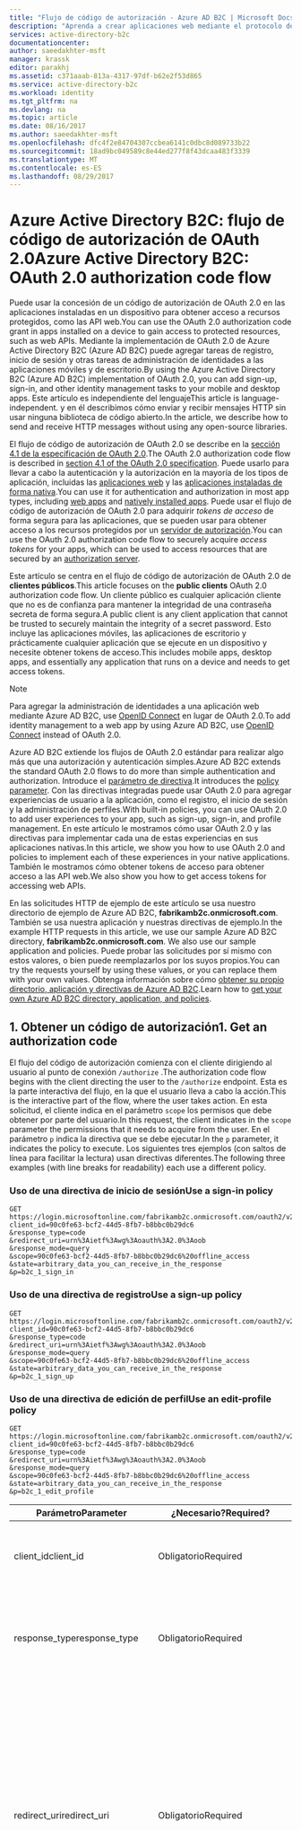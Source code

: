```yaml
---
title: "Flujo de código de autorización - Azure AD B2C | Microsoft Docs"
description: "Aprenda a crear aplicaciones web mediante el protocolo de autenticación de Azure AD B2C y OpenID Connect."
services: active-directory-b2c
documentationcenter: 
author: saeedakhter-msft
manager: krassk
editor: parakhj
ms.assetid: c371aaab-813a-4317-97df-b62e2f53d865
ms.service: active-directory-b2c
ms.workload: identity
ms.tgt_pltfrm: na
ms.devlang: na
ms.topic: article
ms.date: 08/16/2017
ms.author: saeedakhter-msft
ms.openlocfilehash: dfc4f2e84704307ccbea6141c0dbc8d089733b22
ms.sourcegitcommit: 18ad9bc049589c8e44ed277f8f43dcaa483f3339
ms.translationtype: MT
ms.contentlocale: es-ES
ms.lasthandoff: 08/29/2017
---
```

# <a name="azure-active-directory-b2c-oauth-20-authorization-code-flow"></a><span data-ttu-id="219eb-103">Azure Active Directory B2C: flujo de código de autorización de OAuth 2.0</span><span class="sxs-lookup"><span data-stu-id="219eb-103">Azure Active Directory B2C: OAuth 2.0 authorization code flow</span></span>
<span data-ttu-id="219eb-104">Puede usar la concesión de un código de autorización de OAuth 2.0 en las aplicaciones instaladas en un dispositivo para obtener acceso a recursos protegidos, como las API web.</span><span class="sxs-lookup"><span data-stu-id="219eb-104">You can use the OAuth 2.0 authorization code grant in apps installed on a device to gain access to protected resources, such as web APIs.</span></span> <span data-ttu-id="219eb-105">Mediante la implementación de OAuth 2.0 de Azure Active Directory B2C (Azure AD B2C) puede agregar tareas de registro, inicio de sesión y otras tareas de administración de identidades a las aplicaciones móviles y de escritorio.</span><span class="sxs-lookup"><span data-stu-id="219eb-105">By using the Azure Active Directory B2C (Azure AD B2C) implementation of OAuth 2.0, you can add sign-up, sign-in, and other identity management tasks to your mobile and desktop apps.</span></span> <span data-ttu-id="219eb-106">Este artículo es independiente del lenguaje</span><span class="sxs-lookup"><span data-stu-id="219eb-106">This article is language-independent.</span></span> <span data-ttu-id="219eb-107">y en él describimos cómo enviar y recibir mensajes HTTP sin usar ninguna biblioteca de código abierto.</span><span class="sxs-lookup"><span data-stu-id="219eb-107">In the article, we describe how to send and receive HTTP messages without using any open-source libraries.</span></span>

<!-- TODO: Need link to libraries -->

<span data-ttu-id="219eb-108">El flujo de código de autorización de OAuth 2.0 se describe en la [sección 4.1 de la especificación de OAuth 2.0](http://tools.ietf.org/html/rfc6749).</span><span class="sxs-lookup"><span data-stu-id="219eb-108">The OAuth 2.0 authorization code flow is described in [section 4.1 of the OAuth 2.0 specification](http://tools.ietf.org/html/rfc6749).</span></span> <span data-ttu-id="219eb-109">Puede usarlo para llevar a cabo la autenticación y la autorización en la mayoría de los tipos de aplicación, incluidas las [aplicaciones web](active-directory-b2c-apps.md#web-apps) y las [aplicaciones instaladas de forma nativa](active-directory-b2c-apps.md#mobile-and-native-apps).</span><span class="sxs-lookup"><span data-stu-id="219eb-109">You can use it for authentication and authorization in most app types, including [web apps](active-directory-b2c-apps.md#web-apps) and [natively installed apps](active-directory-b2c-apps.md#mobile-and-native-apps).</span></span> <span data-ttu-id="219eb-110">Puede usar el flujo de código de autorización de OAuth 2.0 para adquirir *tokens de acceso* de forma segura para las aplicaciones, que se pueden usar para obtener acceso a los recursos protegidos por un [servidor de autorización](active-directory-b2c-reference-protocols.md#the-basics).</span><span class="sxs-lookup"><span data-stu-id="219eb-110">You can use the OAuth 2.0 authorization code flow to securely acquire *access tokens* for your apps, which can be used to access resources that are secured by an [authorization server](active-directory-b2c-reference-protocols.md#the-basics).</span></span>

<span data-ttu-id="219eb-111">Este artículo se centra en el flujo de código de autorización de OAuth 2.0 de **clientes públicos**.</span><span class="sxs-lookup"><span data-stu-id="219eb-111">This article focuses on the **public clients** OAuth 2.0 authorization code flow.</span></span> <span data-ttu-id="219eb-112">Un cliente público es cualquier aplicación cliente que no es de confianza para mantener la integridad de una contraseña secreta de forma segura.</span><span class="sxs-lookup"><span data-stu-id="219eb-112">A public client is any client application that cannot be trusted to securely maintain the integrity of a secret password.</span></span> <span data-ttu-id="219eb-113">Esto incluye las aplicaciones móviles, las aplicaciones de escritorio y prácticamente cualquier aplicación que se ejecute en un dispositivo y necesite obtener tokens de acceso.</span><span class="sxs-lookup"><span data-stu-id="219eb-113">This includes mobile apps, desktop apps, and essentially any application that runs on a device and needs to get access tokens.</span></span> 

> [!NOTE]
> <span data-ttu-id="219eb-114">Para agregar la administración de identidades a una aplicación web mediante Azure AD B2C, use [OpenID Connect](active-directory-b2c-reference-oidc.md) en lugar de OAuth 2.0.</span><span class="sxs-lookup"><span data-stu-id="219eb-114">To add identity management to a web app by using Azure AD B2C, use [OpenID Connect](active-directory-b2c-reference-oidc.md) instead of OAuth 2.0.</span></span>

<span data-ttu-id="219eb-115">Azure AD B2C extiende los flujos de OAuth 2.0 estándar para realizar algo más que una autorización y autenticación simples.</span><span class="sxs-lookup"><span data-stu-id="219eb-115">Azure AD B2C extends the standard OAuth 2.0 flows to do more than simple authentication and authorization.</span></span> <span data-ttu-id="219eb-116">Introduce el [parámetro de directiva](active-directory-b2c-reference-policies.md).</span><span class="sxs-lookup"><span data-stu-id="219eb-116">It introduces the [policy parameter](active-directory-b2c-reference-policies.md).</span></span> <span data-ttu-id="219eb-117">Con las directivas integradas puede usar OAuth 2.0 para agregar experiencias de usuario a la aplicación, como el registro, el inicio de sesión y la administración de perfiles.</span><span class="sxs-lookup"><span data-stu-id="219eb-117">With built-in policies, you can use OAuth 2.0 to add user experiences to your app, such as sign-up, sign-in, and profile management.</span></span> <span data-ttu-id="219eb-118">En este artículo le mostramos cómo usar OAuth 2.0 y las directivas para implementar cada una de estas experiencias en sus aplicaciones nativas.</span><span class="sxs-lookup"><span data-stu-id="219eb-118">In this article, we show you how to use OAuth 2.0 and policies to implement each of these experiences in your native applications.</span></span> <span data-ttu-id="219eb-119">También le mostramos cómo obtener tokens de acceso para obtener acceso a las API web.</span><span class="sxs-lookup"><span data-stu-id="219eb-119">We also show you how to get access tokens for accessing web APIs.</span></span>

<span data-ttu-id="219eb-120">En las solicitudes HTTP de ejemplo de este artículo se usa nuestro directorio de ejemplo de Azure AD B2C, **fabrikamb2c.onmicrosoft.com**. También se usa nuestra aplicación y nuestras directivas de ejemplo.</span><span class="sxs-lookup"><span data-stu-id="219eb-120">In the example HTTP requests in this article, we use our sample Azure AD B2C directory, **fabrikamb2c.onmicrosoft.com**. We also use our sample application and policies.</span></span> <span data-ttu-id="219eb-121">Puede probar las solicitudes por sí mismo con estos valores, o bien puede reemplazarlos por los suyos propios.</span><span class="sxs-lookup"><span data-stu-id="219eb-121">You can try the requests yourself by using these values, or you can replace them with your own values.</span></span>
<span data-ttu-id="219eb-122">Obtenga información sobre cómo [obtener su propio directorio, aplicación y directivas de Azure AD B2C](#use-your-own-azure-ad-b2c-directory).</span><span class="sxs-lookup"><span data-stu-id="219eb-122">Learn how to [get your own Azure AD B2C directory, application, and policies](#use-your-own-azure-ad-b2c-directory).</span></span>

## <a name="1-get-an-authorization-code"></a><span data-ttu-id="219eb-123">1. Obtener un código de autorización</span><span class="sxs-lookup"><span data-stu-id="219eb-123">1. Get an authorization code</span></span>
<span data-ttu-id="219eb-124">El flujo del código de autorización comienza con el cliente dirigiendo al usuario al punto de conexión `/authorize` .</span><span class="sxs-lookup"><span data-stu-id="219eb-124">The authorization code flow begins with the client directing the user to the `/authorize` endpoint.</span></span> <span data-ttu-id="219eb-125">Esta es la parte interactiva del flujo, en la que el usuario lleva a cabo la acción.</span><span class="sxs-lookup"><span data-stu-id="219eb-125">This is the interactive part of the flow, where the user takes action.</span></span> <span data-ttu-id="219eb-126">En esta solicitud, el cliente indica en el parámetro `scope` los permisos que debe obtener por parte del usuario.</span><span class="sxs-lookup"><span data-stu-id="219eb-126">In this request, the client indicates in the `scope` parameter the permissions that it needs to acquire from the user.</span></span> <span data-ttu-id="219eb-127">En el parámetro `p` indica la directiva que se debe ejecutar.</span><span class="sxs-lookup"><span data-stu-id="219eb-127">In the `p` parameter, it indicates the policy to execute.</span></span> <span data-ttu-id="219eb-128">Los siguientes tres ejemplos (con saltos de línea para facilitar la lectura) usan directivas diferentes.</span><span class="sxs-lookup"><span data-stu-id="219eb-128">The following three examples (with line breaks for readability) each use a different policy.</span></span>

### <a name="use-a-sign-in-policy"></a><span data-ttu-id="219eb-129">Uso de una directiva de inicio de sesión</span><span class="sxs-lookup"><span data-stu-id="219eb-129">Use a sign-in policy</span></span>
```
GET https://login.microsoftonline.com/fabrikamb2c.onmicrosoft.com/oauth2/v2.0/authorize?
client_id=90c0fe63-bcf2-44d5-8fb7-b8bbc0b29dc6
&response_type=code
&redirect_uri=urn%3Aietf%3Awg%3Aoauth%3A2.0%3Aoob
&response_mode=query
&scope=90c0fe63-bcf2-44d5-8fb7-b8bbc0b29dc6%20offline_access
&state=arbitrary_data_you_can_receive_in_the_response
&p=b2c_1_sign_in
```

### <a name="use-a-sign-up-policy"></a><span data-ttu-id="219eb-130">Uso de una directiva de registro</span><span class="sxs-lookup"><span data-stu-id="219eb-130">Use a sign-up policy</span></span>
```
GET https://login.microsoftonline.com/fabrikamb2c.onmicrosoft.com/oauth2/v2.0/authorize?
client_id=90c0fe63-bcf2-44d5-8fb7-b8bbc0b29dc6
&response_type=code
&redirect_uri=urn%3Aietf%3Awg%3Aoauth%3A2.0%3Aoob
&response_mode=query
&scope=90c0fe63-bcf2-44d5-8fb7-b8bbc0b29dc6%20offline_access
&state=arbitrary_data_you_can_receive_in_the_response
&p=b2c_1_sign_up
```

### <a name="use-an-edit-profile-policy"></a><span data-ttu-id="219eb-131">Uso de una directiva de edición de perfil</span><span class="sxs-lookup"><span data-stu-id="219eb-131">Use an edit-profile policy</span></span>
```
GET https://login.microsoftonline.com/fabrikamb2c.onmicrosoft.com/oauth2/v2.0/authorize?
client_id=90c0fe63-bcf2-44d5-8fb7-b8bbc0b29dc6
&response_type=code
&redirect_uri=urn%3Aietf%3Awg%3Aoauth%3A2.0%3Aoob
&response_mode=query
&scope=90c0fe63-bcf2-44d5-8fb7-b8bbc0b29dc6%20offline_access
&state=arbitrary_data_you_can_receive_in_the_response
&p=b2c_1_edit_profile
```

| <span data-ttu-id="219eb-132">Parámetro</span><span class="sxs-lookup"><span data-stu-id="219eb-132">Parameter</span></span> | <span data-ttu-id="219eb-133">¿Necesario?</span><span class="sxs-lookup"><span data-stu-id="219eb-133">Required?</span></span> | <span data-ttu-id="219eb-134">Description</span><span class="sxs-lookup"><span data-stu-id="219eb-134">Description</span></span> |
| --- | --- | --- |
| <span data-ttu-id="219eb-135">client_id</span><span class="sxs-lookup"><span data-stu-id="219eb-135">client_id</span></span> |<span data-ttu-id="219eb-136">Obligatorio</span><span class="sxs-lookup"><span data-stu-id="219eb-136">Required</span></span> |<span data-ttu-id="219eb-137">Identificador de aplicación asignado a la aplicación en [Azure Portal](https://portal.azure.com).</span><span class="sxs-lookup"><span data-stu-id="219eb-137">The application ID assigned to your app in the [Azure portal](https://portal.azure.com).</span></span> |
| <span data-ttu-id="219eb-138">response_type</span><span class="sxs-lookup"><span data-stu-id="219eb-138">response_type</span></span> |<span data-ttu-id="219eb-139">Obligatorio</span><span class="sxs-lookup"><span data-stu-id="219eb-139">Required</span></span> |<span data-ttu-id="219eb-140">El tipo de respuesta, que debe incluir `code` para el flujo de código de autorización.</span><span class="sxs-lookup"><span data-stu-id="219eb-140">The response type, which must include `code` for the authorization code flow.</span></span> |
| <span data-ttu-id="219eb-141">redirect_uri</span><span class="sxs-lookup"><span data-stu-id="219eb-141">redirect_uri</span></span> |<span data-ttu-id="219eb-142">Obligatorio</span><span class="sxs-lookup"><span data-stu-id="219eb-142">Required</span></span> |<span data-ttu-id="219eb-143">El URI de redirección de la aplicación, donde su aplicación envía y recibe las respuestas de autenticación.</span><span class="sxs-lookup"><span data-stu-id="219eb-143">The redirect URI of your app, where authentication responses are sent and received by your app.</span></span> <span data-ttu-id="219eb-144">Debe coincidir exactamente con uno de los URI de redirección que registró en el portal, con la excepción de que debe estar codificado como URL.</span><span class="sxs-lookup"><span data-stu-id="219eb-144">It must exactly match one of the redirect URIs that you registered in the portal, except that it must be URL-encoded.</span></span> |
| <span data-ttu-id="219eb-145">ámbito</span><span class="sxs-lookup"><span data-stu-id="219eb-145">scope</span></span> |<span data-ttu-id="219eb-146">Obligatorio</span><span class="sxs-lookup"><span data-stu-id="219eb-146">Required</span></span> |<span data-ttu-id="219eb-147">Una lista de ámbitos separada por espacios.</span><span class="sxs-lookup"><span data-stu-id="219eb-147">A space-separated list of scopes.</span></span> <span data-ttu-id="219eb-148">Un valor de ámbito único indica a Azure Active Directory (Azure AD) los dos permisos que se solicitan.</span><span class="sxs-lookup"><span data-stu-id="219eb-148">A single scope value indicates to Azure Active Directory (Azure AD) both of the permissions that are being requested.</span></span> <span data-ttu-id="219eb-149">El uso del identificador de cliente como ámbito indica que la aplicación necesita un token de acceso que se puede usar con su propio servicio o API web, representado por el mismo identificador de cliente.</span><span class="sxs-lookup"><span data-stu-id="219eb-149">Using the client ID as the scope indicates that your app needs an access token that can be used against your own service or web API, represented by the same client ID.</span></span>  <span data-ttu-id="219eb-150">El ámbito `offline_access` indica que la aplicación necesita un token de actualización para un acceso de larga duración a los recursos.</span><span class="sxs-lookup"><span data-stu-id="219eb-150">The `offline_access` scope indicates that your app needs a refresh token for long-lived access to resources.</span></span> <span data-ttu-id="219eb-151">También puede usar el ámbito `openid` para solicitar un token de identificador desde Azure AD B2C.</span><span class="sxs-lookup"><span data-stu-id="219eb-151">You also can use the `openid` scope to request an ID token from Azure AD B2C.</span></span> |
| <span data-ttu-id="219eb-152">response_mode</span><span class="sxs-lookup"><span data-stu-id="219eb-152">response_mode</span></span> |<span data-ttu-id="219eb-153">Recomendado</span><span class="sxs-lookup"><span data-stu-id="219eb-153">Recommended</span></span> |<span data-ttu-id="219eb-154">El método que se usa para devolver el código de autorización resultante a la aplicación.</span><span class="sxs-lookup"><span data-stu-id="219eb-154">The method that you use to send the resulting authorization code back to your app.</span></span> <span data-ttu-id="219eb-155">Puede ser `query`, `form_post` o `fragment`.</span><span class="sxs-lookup"><span data-stu-id="219eb-155">It can be `query`, `form_post`, or `fragment`.</span></span> |
| <span data-ttu-id="219eb-156">state</span><span class="sxs-lookup"><span data-stu-id="219eb-156">state</span></span> |<span data-ttu-id="219eb-157">Recomendado</span><span class="sxs-lookup"><span data-stu-id="219eb-157">Recommended</span></span> |<span data-ttu-id="219eb-158">Un valor incluido en la solicitud que se devolverá en la respuesta del token.</span><span class="sxs-lookup"><span data-stu-id="219eb-158">A value included in the request that is returned in the token response.</span></span> <span data-ttu-id="219eb-159">Puede ser una cadena de cualquier contenido que quiera usar.</span><span class="sxs-lookup"><span data-stu-id="219eb-159">It can be a string of any content that you want to use.</span></span> <span data-ttu-id="219eb-160">Se suele usar un valor único generado de forma aleatoria para evitar los ataques de falsificación de solicitudes entre sitios.</span><span class="sxs-lookup"><span data-stu-id="219eb-160">Usually, a randomly generated unique value is  used, to prevent cross-site request forgery attacks.</span></span> <span data-ttu-id="219eb-161">El estado también se usa para codificar información sobre el estado del usuario en la aplicación antes de que se haya producido la solicitud de autenticación.</span><span class="sxs-lookup"><span data-stu-id="219eb-161">The state also is used to encode information about the user's state in the app before the authentication request occurred.</span></span> <span data-ttu-id="219eb-162">Por ejemplo, la página en la que se encontraba el usuario o la directiva que se está ejecutando.</span><span class="sxs-lookup"><span data-stu-id="219eb-162">For example, the page the user was on, or the policy that was being executed.</span></span> |
| <span data-ttu-id="219eb-163">p</span><span class="sxs-lookup"><span data-stu-id="219eb-163">p</span></span> |<span data-ttu-id="219eb-164">Obligatorio</span><span class="sxs-lookup"><span data-stu-id="219eb-164">Required</span></span> |<span data-ttu-id="219eb-165">La directiva que se ejecuta.</span><span class="sxs-lookup"><span data-stu-id="219eb-165">The policy that is executed.</span></span> <span data-ttu-id="219eb-166">Es el nombre de una directiva que se crea en el directorio de Azure AD B2C.</span><span class="sxs-lookup"><span data-stu-id="219eb-166">It's the name of a policy that is created in your Azure AD B2C directory.</span></span> <span data-ttu-id="219eb-167">El valor del nombre de directiva debe comenzar por **b2c\_1\_**.</span><span class="sxs-lookup"><span data-stu-id="219eb-167">The policy name value should begin with **b2c\_1\_**.</span></span> <span data-ttu-id="219eb-168">Para obtener más información sobre las directivas, consulte [Azure Active Directory B2C: marco de directivas extensible](active-directory-b2c-reference-policies.md).</span><span class="sxs-lookup"><span data-stu-id="219eb-168">To learn more about policies, see [Azure AD B2C built-in policies](active-directory-b2c-reference-policies.md).</span></span> |
| <span data-ttu-id="219eb-169">símbolo del sistema</span><span class="sxs-lookup"><span data-stu-id="219eb-169">prompt</span></span> |<span data-ttu-id="219eb-170">Opcional</span><span class="sxs-lookup"><span data-stu-id="219eb-170">Optional</span></span> |<span data-ttu-id="219eb-171">El tipo de interacción necesaria con el usuario.</span><span class="sxs-lookup"><span data-stu-id="219eb-171">The type of user interaction that is required.</span></span> <span data-ttu-id="219eb-172">Actualmente, el único valor válido es `login`, que obliga al usuario a escribir sus credenciales en esa solicitud.</span><span class="sxs-lookup"><span data-stu-id="219eb-172">Currently, the only valid value is `login`, which forces the user to enter their credentials on that request.</span></span> <span data-ttu-id="219eb-173">El inicio de sesión único no surtirá efecto.</span><span class="sxs-lookup"><span data-stu-id="219eb-173">Single sign-on will not take effect.</span></span> |

<span data-ttu-id="219eb-174">En este punto se pedirá al usuario que complete el flujo de trabajo de la directiva.</span><span class="sxs-lookup"><span data-stu-id="219eb-174">At this point, the user is asked to complete the policy's workflow.</span></span> <span data-ttu-id="219eb-175">Esto puede implicar que el usuario tenga que escribir su nombre de usuario y contraseña, iniciar sesión con una identidad social, registrarse en el directorio o realizar otros pasos.</span><span class="sxs-lookup"><span data-stu-id="219eb-175">This might involve the user entering their username and password, signing in with a social identity, signing up for the directory, or any other number of steps.</span></span> <span data-ttu-id="219eb-176">Las acciones del usuario dependerán de cómo se defina la directiva.</span><span class="sxs-lookup"><span data-stu-id="219eb-176">User actions depend on how the policy is defined.</span></span>

<span data-ttu-id="219eb-177">Cuando el usuario haya completado la directiva, Azure AD devolverá una respuesta a la aplicación en el valor que ha usado para `redirect_uri`.</span><span class="sxs-lookup"><span data-stu-id="219eb-177">After the user completes the policy, Azure AD returns a response to your app at the value you used for `redirect_uri`.</span></span> <span data-ttu-id="219eb-178">Usa el método especificado en el parámetro `response_mode`.</span><span class="sxs-lookup"><span data-stu-id="219eb-178">It uses the method specified in the `response_mode` parameter.</span></span> <span data-ttu-id="219eb-179">La respuesta es exactamente la misma para cada uno de los escenarios de acción del usuario, independientemente de la directiva que se haya ejecutado.</span><span class="sxs-lookup"><span data-stu-id="219eb-179">The response is exactly the same for each of the user action scenarios, independent of the policy that was executed.</span></span>

<span data-ttu-id="219eb-180">Una respuesta correcta que usa `response_mode=query` tiene este aspecto:</span><span class="sxs-lookup"><span data-stu-id="219eb-180">A successful response that uses `response_mode=query` looks like this:</span></span>

```
GET urn:ietf:wg:oauth:2.0:oob?
code=AwABAAAAvPM1KaPlrEqdFSBzjqfTGBCmLdgfSTLEMPGYuNHSUYBrq...        // the authorization_code, truncated
&state=arbitrary_data_you_can_receive_in_the_response                // the value provided in the request
```

| <span data-ttu-id="219eb-181">Parámetro</span><span class="sxs-lookup"><span data-stu-id="219eb-181">Parameter</span></span> | <span data-ttu-id="219eb-182">Description</span><span class="sxs-lookup"><span data-stu-id="219eb-182">Description</span></span> |
| --- | --- |
| <span data-ttu-id="219eb-183">código</span><span class="sxs-lookup"><span data-stu-id="219eb-183">code</span></span> |<span data-ttu-id="219eb-184">El código de autorización que la aplicación solicitó.</span><span class="sxs-lookup"><span data-stu-id="219eb-184">The authorization code that the app requested.</span></span> <span data-ttu-id="219eb-185">La aplicación puede usar el código de autorización para solicitar un token de acceso para un recurso de destino.</span><span class="sxs-lookup"><span data-stu-id="219eb-185">The app can use the authorization code to request an access token for a target resource.</span></span> <span data-ttu-id="219eb-186">Los códigos de autorización tienen una duración muy breve.</span><span class="sxs-lookup"><span data-stu-id="219eb-186">Authorization codes are very short-lived.</span></span> <span data-ttu-id="219eb-187">Normalmente, caducan al cabo de unos 10 minutos.</span><span class="sxs-lookup"><span data-stu-id="219eb-187">Typically, they expire after about 10 minutes.</span></span> |
| <span data-ttu-id="219eb-188">state</span><span class="sxs-lookup"><span data-stu-id="219eb-188">state</span></span> |<span data-ttu-id="219eb-189">Vea la descripción completa en la tabla de la sección anterior.</span><span class="sxs-lookup"><span data-stu-id="219eb-189">See the full description in the table in the preceding section.</span></span> <span data-ttu-id="219eb-190">Si un parámetro `state` está incluido en la solicitud, debería aparecer el mismo valor en la respuesta.</span><span class="sxs-lookup"><span data-stu-id="219eb-190">If a `state` parameter is included in the request, the same value should appear in the response.</span></span> <span data-ttu-id="219eb-191">La aplicación debe comprobar que los valores `state` de la solicitud y de la respuesta sean idénticos.</span><span class="sxs-lookup"><span data-stu-id="219eb-191">The app should verify that the `state` values in the request and response are identical.</span></span> |

<span data-ttu-id="219eb-192">Las respuestas de error también se pueden enviar al URI de redirección para que la aplicación pueda controlarlas correctamente:</span><span class="sxs-lookup"><span data-stu-id="219eb-192">Error responses also can be sent to the redirect URI so that the app can handle them appropriately:</span></span>

```
GET urn:ietf:wg:oauth:2.0:oob?
error=access_denied
&error_description=The+user+has+cancelled+entering+self-asserted+information
&state=arbitrary_data_you_can_receive_in_the_response
```

| <span data-ttu-id="219eb-193">Parámetro</span><span class="sxs-lookup"><span data-stu-id="219eb-193">Parameter</span></span> | <span data-ttu-id="219eb-194">Description</span><span class="sxs-lookup"><span data-stu-id="219eb-194">Description</span></span> |
| --- | --- |
| <span data-ttu-id="219eb-195">error</span><span class="sxs-lookup"><span data-stu-id="219eb-195">error</span></span> |<span data-ttu-id="219eb-196">Una cadena de código de error que se puede usar para clasificar los tipos de errores que se producen.</span><span class="sxs-lookup"><span data-stu-id="219eb-196">An error code string that you can use to classify the types of errors that occur.</span></span> <span data-ttu-id="219eb-197">También puede usar la cadena para reaccionar frente a errores.</span><span class="sxs-lookup"><span data-stu-id="219eb-197">You also can use the string to react to errors.</span></span> |
| <span data-ttu-id="219eb-198">error_description</span><span class="sxs-lookup"><span data-stu-id="219eb-198">error_description</span></span> |<span data-ttu-id="219eb-199">Un mensaje de error específico que puede ayudarlo a identificar la causa raíz de un error de autenticación.</span><span class="sxs-lookup"><span data-stu-id="219eb-199">A specific error message that can help you identify the root cause of an authentication error.</span></span> |
| <span data-ttu-id="219eb-200">state</span><span class="sxs-lookup"><span data-stu-id="219eb-200">state</span></span> |<span data-ttu-id="219eb-201">Vea la descripción completa en la tabla anterior.</span><span class="sxs-lookup"><span data-stu-id="219eb-201">See the full description in the preceding table.</span></span> <span data-ttu-id="219eb-202">Si un parámetro `state` está incluido en la solicitud, debería aparecer el mismo valor en la respuesta.</span><span class="sxs-lookup"><span data-stu-id="219eb-202">If a `state` parameter is included in the request, the same value should appear in the response.</span></span> <span data-ttu-id="219eb-203">La aplicación debe comprobar que los valores `state` de la solicitud y de la respuesta sean idénticos.</span><span class="sxs-lookup"><span data-stu-id="219eb-203">The app should verify that the `state` values in the request and response are identical.</span></span> |

## <a name="2-get-a-token"></a><span data-ttu-id="219eb-204">2. Obtención de un token</span><span class="sxs-lookup"><span data-stu-id="219eb-204">2. Get a token</span></span>
<span data-ttu-id="219eb-205">Ahora que ha adquirido un código de autorización, puede canjear el elemento `code` por un token al recurso deseado mediante el envío de una solicitud POST al punto de conexión `/token`.</span><span class="sxs-lookup"><span data-stu-id="219eb-205">Now that you've acquired an authorization code, you can redeem the `code` for a token to the intended resource by sending a POST request to the `/token` endpoint.</span></span> <span data-ttu-id="219eb-206">En Azure AD B2C, el único recurso para el que puede solicitar un token es la API web de back-end de la aplicación.</span><span class="sxs-lookup"><span data-stu-id="219eb-206">In Azure AD B2C, the only resource that you can request a token for is your app's own back-end web API.</span></span> <span data-ttu-id="219eb-207">La convención usada para solicitar un token para sí mismo consiste en usar el identificador de cliente de la aplicación como ámbito:</span><span class="sxs-lookup"><span data-stu-id="219eb-207">The convention that's used for requesting a token to yourself is to use your app's client ID as the scope:</span></span>

```
POST fabrikamb2c.onmicrosoft.com/oauth2/v2.0/token?p=b2c_1_sign_in HTTP/1.1
Host: https://login.microsoftonline.com
Content-Type: application/x-www-form-urlencoded

grant_type=authorization_code&client_id=90c0fe63-bcf2-44d5-8fb7-b8bbc0b29dc6&scope=90c0fe63-bcf2-44d5-8fb7-b8bbc0b29dc6 offline_access&code=AwABAAAAvPM1KaPlrEqdFSBzjqfTGBCmLdgfSTLEMPGYuNHSUYBrq...&redirect_uri=urn:ietf:wg:oauth:2.0:oob

```

| <span data-ttu-id="219eb-208">Parámetro</span><span class="sxs-lookup"><span data-stu-id="219eb-208">Parameter</span></span> | <span data-ttu-id="219eb-209">¿Necesario?</span><span class="sxs-lookup"><span data-stu-id="219eb-209">Required?</span></span> | <span data-ttu-id="219eb-210">Description</span><span class="sxs-lookup"><span data-stu-id="219eb-210">Description</span></span> |
| --- | --- | --- |
| <span data-ttu-id="219eb-211">p</span><span class="sxs-lookup"><span data-stu-id="219eb-211">p</span></span> |<span data-ttu-id="219eb-212">Obligatorio</span><span class="sxs-lookup"><span data-stu-id="219eb-212">Required</span></span> |<span data-ttu-id="219eb-213">La directiva usada para adquirir el código de autorización.</span><span class="sxs-lookup"><span data-stu-id="219eb-213">The policy that was used to acquire the authorization code.</span></span> <span data-ttu-id="219eb-214">No puede usar una directiva diferente en esta solicitud.</span><span class="sxs-lookup"><span data-stu-id="219eb-214">You cannot use a different policy in this request.</span></span> <span data-ttu-id="219eb-215">Tenga en cuenta que este parámetro se agrega a la *cadena de consulta*, no al cuerpo de POST.</span><span class="sxs-lookup"><span data-stu-id="219eb-215">Note that you add this parameter to the *query string*, not in the POST body.</span></span> |
| <span data-ttu-id="219eb-216">client_id</span><span class="sxs-lookup"><span data-stu-id="219eb-216">client_id</span></span> |<span data-ttu-id="219eb-217">Obligatorio</span><span class="sxs-lookup"><span data-stu-id="219eb-217">Required</span></span> |<span data-ttu-id="219eb-218">Identificador de aplicación asignado a la aplicación en [Azure Portal](https://portal.azure.com).</span><span class="sxs-lookup"><span data-stu-id="219eb-218">The application ID assigned to your app in the [Azure portal](https://portal.azure.com).</span></span> |
| <span data-ttu-id="219eb-219">grant_type</span><span class="sxs-lookup"><span data-stu-id="219eb-219">grant_type</span></span> |<span data-ttu-id="219eb-220">Obligatorio</span><span class="sxs-lookup"><span data-stu-id="219eb-220">Required</span></span> |<span data-ttu-id="219eb-221">Tipo de concesión.</span><span class="sxs-lookup"><span data-stu-id="219eb-221">The type of grant.</span></span> <span data-ttu-id="219eb-222">Para el flujo de código de autorización, el tipo de concesión debe ser `authorization_code`.</span><span class="sxs-lookup"><span data-stu-id="219eb-222">For the authorization code flow, the grant type must be `authorization_code`.</span></span> |
| <span data-ttu-id="219eb-223">ámbito</span><span class="sxs-lookup"><span data-stu-id="219eb-223">scope</span></span> |<span data-ttu-id="219eb-224">Recomendado</span><span class="sxs-lookup"><span data-stu-id="219eb-224">Recommended</span></span> |<span data-ttu-id="219eb-225">Una lista de ámbitos separada por espacios.</span><span class="sxs-lookup"><span data-stu-id="219eb-225">A space-separated list of scopes.</span></span> <span data-ttu-id="219eb-226">Un valor de ámbito único indica a Azure AD los dos permisos que se solicitan.</span><span class="sxs-lookup"><span data-stu-id="219eb-226">A single scope value indicates to Azure AD both of the permissions that are being requested.</span></span> <span data-ttu-id="219eb-227">El uso del identificador de cliente como ámbito indica que la aplicación necesita un token de acceso que se puede usar con su propio servicio o API web, representado por el mismo identificador de cliente.</span><span class="sxs-lookup"><span data-stu-id="219eb-227">Using the client ID as the scope indicates that your app needs an access token that can be used against your own service or web API, represented by the same client ID.</span></span>  <span data-ttu-id="219eb-228">El ámbito `offline_access` indica que la aplicación necesita un token de actualización para un acceso de larga duración a los recursos.</span><span class="sxs-lookup"><span data-stu-id="219eb-228">The `offline_access` scope indicates that your app needs a refresh token for long-lived access to resources.</span></span>  <span data-ttu-id="219eb-229">También puede usar el ámbito `openid` para solicitar un token de identificador desde Azure AD B2C.</span><span class="sxs-lookup"><span data-stu-id="219eb-229">You also can use the `openid` scope to request an ID token from Azure AD B2C.</span></span> |
| <span data-ttu-id="219eb-230">código</span><span class="sxs-lookup"><span data-stu-id="219eb-230">code</span></span> |<span data-ttu-id="219eb-231">Obligatorio</span><span class="sxs-lookup"><span data-stu-id="219eb-231">Required</span></span> |<span data-ttu-id="219eb-232">El código de autorización que adquirió en el primer segmento del flujo.</span><span class="sxs-lookup"><span data-stu-id="219eb-232">The authorization code that you acquired in the first leg of the flow.</span></span> |
| <span data-ttu-id="219eb-233">redirect_uri</span><span class="sxs-lookup"><span data-stu-id="219eb-233">redirect_uri</span></span> |<span data-ttu-id="219eb-234">Obligatorio</span><span class="sxs-lookup"><span data-stu-id="219eb-234">Required</span></span> |<span data-ttu-id="219eb-235">El URI de redirección de la aplicación en la que recibió el código de autorización.</span><span class="sxs-lookup"><span data-stu-id="219eb-235">The redirect URI of the application where you received the authorization code.</span></span> |

<span data-ttu-id="219eb-236">Una respuesta correcta del token tiene el siguiente aspecto:</span><span class="sxs-lookup"><span data-stu-id="219eb-236">A successful token response looks like this:</span></span>

```
{
    "not_before": "1442340812",
    "token_type": "Bearer",
    "access_token": "eyJ0eXAiOiJKV1QiLCJhbGciOiJSUzI1NiIsIng1dCI6Ik5HVEZ2ZEstZnl0aEV1Q...",
    "scope": "90c0fe63-bcf2-44d5-8fb7-b8bbc0b29dc6 offline_access",
    "expires_in": "3600",
    "refresh_token": "AAQfQmvuDy8WtUv-sd0TBwWVQs1rC-Lfxa_NDkLqpg50Cxp5Dxj0VPF1mx2Z...",
}
```
| <span data-ttu-id="219eb-237">Parámetro</span><span class="sxs-lookup"><span data-stu-id="219eb-237">Parameter</span></span> | <span data-ttu-id="219eb-238">Description</span><span class="sxs-lookup"><span data-stu-id="219eb-238">Description</span></span> |
| --- | --- |
| <span data-ttu-id="219eb-239">not_before</span><span class="sxs-lookup"><span data-stu-id="219eb-239">not_before</span></span> |<span data-ttu-id="219eb-240">Hora a la que el token se considera válido, en tiempo de época.</span><span class="sxs-lookup"><span data-stu-id="219eb-240">The time at which the token is considered valid, in epoch time.</span></span> |
| <span data-ttu-id="219eb-241">token_type</span><span class="sxs-lookup"><span data-stu-id="219eb-241">token_type</span></span> |<span data-ttu-id="219eb-242">El valor del tipo de token.</span><span class="sxs-lookup"><span data-stu-id="219eb-242">The token type value.</span></span> <span data-ttu-id="219eb-243">El único tipo que admite Azure AD es portador.</span><span class="sxs-lookup"><span data-stu-id="219eb-243">The only type that Azure AD supports is Bearer.</span></span> |
| <span data-ttu-id="219eb-244">access_token</span><span class="sxs-lookup"><span data-stu-id="219eb-244">access_token</span></span> |<span data-ttu-id="219eb-245">El JSON Web Token (JWT) firmado que ha solicitado.</span><span class="sxs-lookup"><span data-stu-id="219eb-245">The signed JSON Web Token (JWT) that you requested.</span></span> |
| <span data-ttu-id="219eb-246">ámbito</span><span class="sxs-lookup"><span data-stu-id="219eb-246">scope</span></span> |<span data-ttu-id="219eb-247">Los ámbitos para los que el token es válido.</span><span class="sxs-lookup"><span data-stu-id="219eb-247">The scopes that the token is valid for.</span></span> <span data-ttu-id="219eb-248">También puede usar ámbitos para almacenar en caché los tokens para su posterior uso.</span><span class="sxs-lookup"><span data-stu-id="219eb-248">You also can use scopes to cache tokens for later use.</span></span> |
| <span data-ttu-id="219eb-249">expires_in</span><span class="sxs-lookup"><span data-stu-id="219eb-249">expires_in</span></span> |<span data-ttu-id="219eb-250">El período de tiempo que el token es válido (en segundos).</span><span class="sxs-lookup"><span data-stu-id="219eb-250">The length of time that the token is valid (in seconds).</span></span> |
| <span data-ttu-id="219eb-251">refresh_token</span><span class="sxs-lookup"><span data-stu-id="219eb-251">refresh_token</span></span> |<span data-ttu-id="219eb-252">Un token de actualización de OAuth 2.0.</span><span class="sxs-lookup"><span data-stu-id="219eb-252">An OAuth 2.0 refresh token.</span></span> <span data-ttu-id="219eb-253">La aplicación puede usar este token para adquirir tokens adicionales una vez que expire el token actual.</span><span class="sxs-lookup"><span data-stu-id="219eb-253">The app can use this token to acquire additional tokens after the current token expires.</span></span> <span data-ttu-id="219eb-254">Los tokens de actualización tienen una duración larga.</span><span class="sxs-lookup"><span data-stu-id="219eb-254">Refresh tokens are long-lived.</span></span> <span data-ttu-id="219eb-255">Puede usarlos para conservar el acceso a los recursos durante largos períodos de tiempo.</span><span class="sxs-lookup"><span data-stu-id="219eb-255">You can use them to retain access to resources for extended periods of time.</span></span> <span data-ttu-id="219eb-256">Para obtener más información, consulte [Azure AD B2C: referencia de tokens](active-directory-b2c-reference-tokens.md).</span><span class="sxs-lookup"><span data-stu-id="219eb-256">For more information, see the [Azure AD B2C token reference](active-directory-b2c-reference-tokens.md).</span></span> |

<span data-ttu-id="219eb-257">Las respuestas de error tienen un aspecto similar al siguiente:</span><span class="sxs-lookup"><span data-stu-id="219eb-257">Error responses look like this:</span></span>

```
{
    "error": "access_denied",
    "error_description": "The user revoked access to the app.",
}
```

| <span data-ttu-id="219eb-258">Parámetro</span><span class="sxs-lookup"><span data-stu-id="219eb-258">Parameter</span></span> | <span data-ttu-id="219eb-259">Description</span><span class="sxs-lookup"><span data-stu-id="219eb-259">Description</span></span> |
| --- | --- |
| <span data-ttu-id="219eb-260">error</span><span class="sxs-lookup"><span data-stu-id="219eb-260">error</span></span> |<span data-ttu-id="219eb-261">Una cadena de código de error que se puede usar para clasificar los tipos de errores que se producen.</span><span class="sxs-lookup"><span data-stu-id="219eb-261">An error code string that you can use to classify the types of errors that occur.</span></span> <span data-ttu-id="219eb-262">También puede usar la cadena para reaccionar frente a errores.</span><span class="sxs-lookup"><span data-stu-id="219eb-262">You also can use the string to react to errors.</span></span> |
| <span data-ttu-id="219eb-263">error_description</span><span class="sxs-lookup"><span data-stu-id="219eb-263">error_description</span></span> |<span data-ttu-id="219eb-264">Un mensaje de error específico que puede ayudarlo a identificar la causa raíz de un error de autenticación.</span><span class="sxs-lookup"><span data-stu-id="219eb-264">A specific error message that can help you identify the root cause of an authentication error.</span></span> |

## <a name="3-use-the-token"></a><span data-ttu-id="219eb-265">3. Uso del token</span><span class="sxs-lookup"><span data-stu-id="219eb-265">3. Use the token</span></span>
<span data-ttu-id="219eb-266">Ahora que ha adquirido correctamente un token de acceso, puede usar el token en las solicitudes a las API web de back-end incluyéndolo en el encabezado `Authorization`:</span><span class="sxs-lookup"><span data-stu-id="219eb-266">Now that you've successfully acquired an access token, you can use the token in requests to your back-end web APIs by including it in the `Authorization` header:</span></span>

```
GET /tasks
Host: https://mytaskwebapi.com
Authorization: Bearer eyJ0eXAiOiJKV1QiLCJhbGciOiJSUzI1NiIsIng1dCI6Ik5HVEZ2ZEstZnl0aEV1Q...
```

## <a name="4-refresh-the-token"></a><span data-ttu-id="219eb-267">4. Actualización del token</span><span class="sxs-lookup"><span data-stu-id="219eb-267">4. Refresh the token</span></span>
<span data-ttu-id="219eb-268">Los tokens de acceso y los tokens de identificación tienen una corta duración.</span><span class="sxs-lookup"><span data-stu-id="219eb-268">Access tokens and ID tokens are short-lived.</span></span> <span data-ttu-id="219eb-269">Una vez expirados, debe actualizarlos para poder seguir obteniendo acceso a los recursos.</span><span class="sxs-lookup"><span data-stu-id="219eb-269">After they expire, you must refresh them to continue to access resources.</span></span> <span data-ttu-id="219eb-270">Para ello, envíe otra solicitud POST al punto de conexión `/token`.</span><span class="sxs-lookup"><span data-stu-id="219eb-270">To do this, submit another POST request to the `/token` endpoint.</span></span> <span data-ttu-id="219eb-271">Esta vez, proporcione el elemento `refresh_token`, en lugar de `code`:</span><span class="sxs-lookup"><span data-stu-id="219eb-271">This time, provide the `refresh_token` instead of the `code`:</span></span>

```
POST fabrikamb2c.onmicrosoft.com/oauth2/v2.0/token?p=b2c_1_sign_in HTTP/1.1
Host: https://login.microsoftonline.com
Content-Type: application/x-www-form-urlencoded

grant_type=refresh_token&client_id=90c0fe63-bcf2-44d5-8fb7-b8bbc0b29dc6&scope=90c0fe63-bcf2-44d5-8fb7-b8bbc0b29dc6 offline_access&refresh_token=AwABAAAAvPM1KaPlrEqdFSBzjqfTGBCmLdgfSTLEMPGYuNHSUYBrq...&redirect_uri=urn:ietf:wg:oauth:2.0:oob
```

| <span data-ttu-id="219eb-272">Parámetro</span><span class="sxs-lookup"><span data-stu-id="219eb-272">Parameter</span></span> | <span data-ttu-id="219eb-273">¿Necesario?</span><span class="sxs-lookup"><span data-stu-id="219eb-273">Required?</span></span> | <span data-ttu-id="219eb-274">Description</span><span class="sxs-lookup"><span data-stu-id="219eb-274">Description</span></span> |
| --- | --- | --- |
| <span data-ttu-id="219eb-275">p</span><span class="sxs-lookup"><span data-stu-id="219eb-275">p</span></span> |<span data-ttu-id="219eb-276">Obligatorio</span><span class="sxs-lookup"><span data-stu-id="219eb-276">Required</span></span> |<span data-ttu-id="219eb-277">La directiva usada para adquirir el token de actualización original.</span><span class="sxs-lookup"><span data-stu-id="219eb-277">The policy that was used to acquire the original refresh token.</span></span> <span data-ttu-id="219eb-278">No puede usar una directiva diferente en esta solicitud.</span><span class="sxs-lookup"><span data-stu-id="219eb-278">You cannot use a different policy in this request.</span></span> <span data-ttu-id="219eb-279">Tenga en cuenta que este parámetro se agrega a la *cadena de consulta*, no al cuerpo de POST.</span><span class="sxs-lookup"><span data-stu-id="219eb-279">Note that you add this parameter to the *query string*, not in the POST body.</span></span> |
| <span data-ttu-id="219eb-280">client_id</span><span class="sxs-lookup"><span data-stu-id="219eb-280">client_id</span></span> |<span data-ttu-id="219eb-281">Recomendado</span><span class="sxs-lookup"><span data-stu-id="219eb-281">Recommended</span></span> |<span data-ttu-id="219eb-282">Identificador de aplicación asignado a la aplicación en [Azure Portal](https://portal.azure.com).</span><span class="sxs-lookup"><span data-stu-id="219eb-282">The application ID assigned to your app in the [Azure portal](https://portal.azure.com).</span></span> |
| <span data-ttu-id="219eb-283">grant_type</span><span class="sxs-lookup"><span data-stu-id="219eb-283">grant_type</span></span> |<span data-ttu-id="219eb-284">Obligatorio</span><span class="sxs-lookup"><span data-stu-id="219eb-284">Required</span></span> |<span data-ttu-id="219eb-285">Tipo de concesión.</span><span class="sxs-lookup"><span data-stu-id="219eb-285">The type of grant.</span></span> <span data-ttu-id="219eb-286">Para este segmento del flujo de código de autorización, el tipo de concesión debe ser `refresh_token`.</span><span class="sxs-lookup"><span data-stu-id="219eb-286">For this leg of the authorization code flow, the grant type must be `refresh_token`.</span></span> |
| <span data-ttu-id="219eb-287">ámbito</span><span class="sxs-lookup"><span data-stu-id="219eb-287">scope</span></span> |<span data-ttu-id="219eb-288">Recomendado</span><span class="sxs-lookup"><span data-stu-id="219eb-288">Recommended</span></span> |<span data-ttu-id="219eb-289">Una lista de ámbitos separada por espacios.</span><span class="sxs-lookup"><span data-stu-id="219eb-289">A space-separated list of scopes.</span></span> <span data-ttu-id="219eb-290">Un valor de ámbito único indica a Azure AD los dos permisos que se solicitan.</span><span class="sxs-lookup"><span data-stu-id="219eb-290">A single scope value indicates to Azure AD both of the permissions that are being requested.</span></span> <span data-ttu-id="219eb-291">El uso del identificador de cliente como ámbito indica que la aplicación necesita un token de acceso que se puede usar con su propio servicio o API web, representado por el mismo identificador de cliente.</span><span class="sxs-lookup"><span data-stu-id="219eb-291">Using the client ID as the scope indicates that your app needs an access token that can be used against your own service or web API, represented by the same client ID.</span></span>  <span data-ttu-id="219eb-292">El ámbito `offline_access` indica que la aplicación necesitará un token de actualización para un acceso de larga duración a los recursos.</span><span class="sxs-lookup"><span data-stu-id="219eb-292">The `offline_access` scope indicates that your app will need a refresh token for long-lived access to resources.</span></span>  <span data-ttu-id="219eb-293">También puede usar el ámbito `openid` para solicitar un token de identificador desde Azure AD B2C.</span><span class="sxs-lookup"><span data-stu-id="219eb-293">You also can use the `openid` scope to request an ID token from Azure AD B2C.</span></span> |
| <span data-ttu-id="219eb-294">redirect_uri</span><span class="sxs-lookup"><span data-stu-id="219eb-294">redirect_uri</span></span> |<span data-ttu-id="219eb-295">Opcional</span><span class="sxs-lookup"><span data-stu-id="219eb-295">Optional</span></span> |<span data-ttu-id="219eb-296">El URI de redirección de la aplicación en la que recibió el código de autorización.</span><span class="sxs-lookup"><span data-stu-id="219eb-296">The redirect URI of the application where you received the authorization code.</span></span> |
| <span data-ttu-id="219eb-297">refresh_token</span><span class="sxs-lookup"><span data-stu-id="219eb-297">refresh_token</span></span> |<span data-ttu-id="219eb-298">Obligatorio</span><span class="sxs-lookup"><span data-stu-id="219eb-298">Required</span></span> |<span data-ttu-id="219eb-299">El token de actualización original que adquirió en el segundo segmento del flujo.</span><span class="sxs-lookup"><span data-stu-id="219eb-299">The original refresh token that you acquired in the second leg of the flow.</span></span> |

<span data-ttu-id="219eb-300">Una respuesta correcta del token tiene el siguiente aspecto:</span><span class="sxs-lookup"><span data-stu-id="219eb-300">A successful token response looks like this:</span></span>

```
{
    "not_before": "1442340812",
    "token_type": "Bearer",
    "access_token": "eyJ0eXAiOiJKV1QiLCJhbGciOiJSUzI1NiIsIng1dCI6Ik5HVEZ2ZEstZnl0aEV1Q...",
    "scope": "90c0fe63-bcf2-44d5-8fb7-b8bbc0b29dc6 offline_access",
    "expires_in": "3600",
    "refresh_token": "AAQfQmvuDy8WtUv-sd0TBwWVQs1rC-Lfxa_NDkLqpg50Cxp5Dxj0VPF1mx2Z...",
}
```
| <span data-ttu-id="219eb-301">Parámetro</span><span class="sxs-lookup"><span data-stu-id="219eb-301">Parameter</span></span> | <span data-ttu-id="219eb-302">Description</span><span class="sxs-lookup"><span data-stu-id="219eb-302">Description</span></span> |
| --- | --- |
| <span data-ttu-id="219eb-303">not_before</span><span class="sxs-lookup"><span data-stu-id="219eb-303">not_before</span></span> |<span data-ttu-id="219eb-304">Hora a la que el token se considera válido, en tiempo de época.</span><span class="sxs-lookup"><span data-stu-id="219eb-304">The time at which the token is considered valid, in epoch time.</span></span> |
| <span data-ttu-id="219eb-305">token_type</span><span class="sxs-lookup"><span data-stu-id="219eb-305">token_type</span></span> |<span data-ttu-id="219eb-306">El valor del tipo de token.</span><span class="sxs-lookup"><span data-stu-id="219eb-306">The token type value.</span></span> <span data-ttu-id="219eb-307">El único tipo que admite Azure AD es portador.</span><span class="sxs-lookup"><span data-stu-id="219eb-307">The only type that Azure AD supports is Bearer.</span></span> |
| <span data-ttu-id="219eb-308">access_token</span><span class="sxs-lookup"><span data-stu-id="219eb-308">access_token</span></span> |<span data-ttu-id="219eb-309">El JWT firmado que ha solicitado.</span><span class="sxs-lookup"><span data-stu-id="219eb-309">The signed JWT that you requested.</span></span> |
| <span data-ttu-id="219eb-310">ámbito</span><span class="sxs-lookup"><span data-stu-id="219eb-310">scope</span></span> |<span data-ttu-id="219eb-311">Los ámbitos para los que el token es válido.</span><span class="sxs-lookup"><span data-stu-id="219eb-311">The scopes that the token is valid for.</span></span> <span data-ttu-id="219eb-312">También puede usar los ámbitos para almacenar en caché los tokens para su posterior uso.</span><span class="sxs-lookup"><span data-stu-id="219eb-312">You also can use the scopes to cache tokens for later use.</span></span> |
| <span data-ttu-id="219eb-313">expires_in</span><span class="sxs-lookup"><span data-stu-id="219eb-313">expires_in</span></span> |<span data-ttu-id="219eb-314">El período de tiempo que el token es válido (en segundos).</span><span class="sxs-lookup"><span data-stu-id="219eb-314">The length of time that the token is valid (in seconds).</span></span> |
| <span data-ttu-id="219eb-315">refresh_token</span><span class="sxs-lookup"><span data-stu-id="219eb-315">refresh_token</span></span> |<span data-ttu-id="219eb-316">Un token de actualización de OAuth 2.0.</span><span class="sxs-lookup"><span data-stu-id="219eb-316">An OAuth 2.0 refresh token.</span></span> <span data-ttu-id="219eb-317">La aplicación puede usar este token para adquirir tokens adicionales una vez que expire el token actual.</span><span class="sxs-lookup"><span data-stu-id="219eb-317">The app can use this token to acquire additional tokens after the current token expires.</span></span> <span data-ttu-id="219eb-318">Los tokens de actualización son de larga duración y pueden usarse para conservar el acceso a los recursos durante largos periodos.</span><span class="sxs-lookup"><span data-stu-id="219eb-318">Refresh tokens are long-lived, and can be used to retain access to resources for extended periods of time.</span></span> <span data-ttu-id="219eb-319">Para obtener más información, consulte [Azure AD B2C: referencia de tokens](active-directory-b2c-reference-tokens.md).</span><span class="sxs-lookup"><span data-stu-id="219eb-319">For more information, see the [Azure AD B2C token reference](active-directory-b2c-reference-tokens.md).</span></span> |

<span data-ttu-id="219eb-320">Las respuestas de error tienen un aspecto similar al siguiente:</span><span class="sxs-lookup"><span data-stu-id="219eb-320">Error responses look like this:</span></span>

```
{
    "error": "access_denied",
    "error_description": "The user revoked access to the app.",
}
```

| <span data-ttu-id="219eb-321">Parámetro</span><span class="sxs-lookup"><span data-stu-id="219eb-321">Parameter</span></span> | <span data-ttu-id="219eb-322">Description</span><span class="sxs-lookup"><span data-stu-id="219eb-322">Description</span></span> |
| --- | --- |
| <span data-ttu-id="219eb-323">error</span><span class="sxs-lookup"><span data-stu-id="219eb-323">error</span></span> |<span data-ttu-id="219eb-324">Una cadena de código de error que se puede usar para clasificar los tipos de errores que se producen.</span><span class="sxs-lookup"><span data-stu-id="219eb-324">An error code string that you can use to classify types of errors that occur.</span></span> <span data-ttu-id="219eb-325">También puede usar la cadena para reaccionar frente a errores.</span><span class="sxs-lookup"><span data-stu-id="219eb-325">You also can use the string to react to errors.</span></span> |
| <span data-ttu-id="219eb-326">error_description</span><span class="sxs-lookup"><span data-stu-id="219eb-326">error_description</span></span> |<span data-ttu-id="219eb-327">Un mensaje de error específico que puede ayudarlo a identificar la causa raíz de un error de autenticación.</span><span class="sxs-lookup"><span data-stu-id="219eb-327">A specific error message that can help you identify the root cause of an authentication error.</span></span> |

## <a name="use-your-own-azure-ad-b2c-directory"></a><span data-ttu-id="219eb-328">Usar su propio directorio de Azure AD B2C</span><span class="sxs-lookup"><span data-stu-id="219eb-328">Use your own Azure AD B2C directory</span></span>
<span data-ttu-id="219eb-329">Para probar estas solicitudes, lleve a cabo los siguientes pasos.</span><span class="sxs-lookup"><span data-stu-id="219eb-329">To try these requests yourself, complete the following steps.</span></span> <span data-ttu-id="219eb-330">Reemplace los valores de ejemplo que hemos usado en este artículo por los suyos propios.</span><span class="sxs-lookup"><span data-stu-id="219eb-330">Replace the example values we used in this article with your own values.</span></span>

1. <span data-ttu-id="219eb-331">[Cree un directorio de Azure AD B2C](active-directory-b2c-get-started.md).</span><span class="sxs-lookup"><span data-stu-id="219eb-331">[Create an Azure AD B2C directory](active-directory-b2c-get-started.md).</span></span> <span data-ttu-id="219eb-332">Use el nombre del directorio en las solicitudes.</span><span class="sxs-lookup"><span data-stu-id="219eb-332">Use the name of your directory in the requests.</span></span>
2. <span data-ttu-id="219eb-333">[Cree una aplicación](active-directory-b2c-app-registration.md) para obtener un identificador de aplicación y un URI de redirección.</span><span class="sxs-lookup"><span data-stu-id="219eb-333">[Create an application](active-directory-b2c-app-registration.md) to obtain an application ID and a redirect URI.</span></span> <span data-ttu-id="219eb-334">Incluya un cliente nativo en la aplicación.</span><span class="sxs-lookup"><span data-stu-id="219eb-334">Include a native client in your app.</span></span>
3. <span data-ttu-id="219eb-335">[Crear directivas](active-directory-b2c-reference-policies.md) para obtener los nombres de las directivas.</span><span class="sxs-lookup"><span data-stu-id="219eb-335">[Create your policies](active-directory-b2c-reference-policies.md) to obtain your policy names.</span></span>

